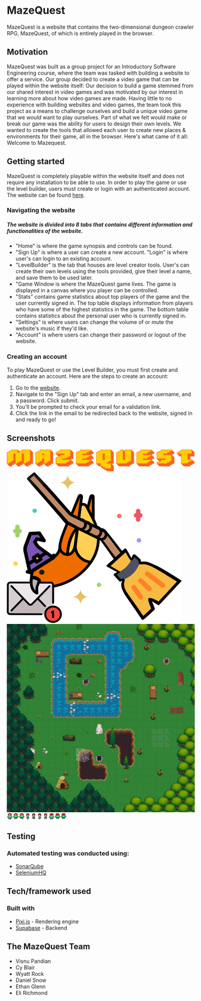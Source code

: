 # MazeQuest
MazeQuest is a website that contains the two-dimensional dungeon crawler RPG, MazeQuest, of which is entirely played in the browser. 

## Motivation
MazeQuest was built as a group project for an Introductory Software Engineering course, where the team was tasked with building a website to offer a service. Our group decided to create a video game that can be played within the website itself: Our decision to build a game stemmed from our shared interest in video games and was motivated by our interest in learning more about how video games are made. Having little to no experience with building websites and video games, the team took this project as a means to challenge ourselves and build a unique video game that we *would* want to play ourselves. Part of what we felt would make or break our game was the ability for users to design their own levels. We wanted to create the tools that allowed each user to create new places & environments for their game, all in the browser. Here's what came of it all: Welcome to Mazequest.

## Getting started
MazeQuest is completely playable within the website itself and does not require any installation to be able to use. In order to play the game or use the level builder, users must create or login with an authenticated account. The website can be found [here](https://dev.d1nqqr84hhhv1o.amplifyapp.com/).

### Navigating the website
##### The website is divided into 8 tabs that contains different information and functionalities of the website. 
* "Home" is where the game synopsis and controls can be found. 
* "Sign Up" is where a user can create a new account. "Login" is where user's can login to an existing account. 
* "LevelBuilder" is the tab that houses are level creator tools. User's can create their own levels using the tools provided, give their level a name, and save them to be used later.
* "Game Window is where the MazeQuest game lives. The game is displayed in a canvas where you player can be controlled.
* "Stats" contains game statistics about top players of the game and the user currently signed in. The top table displays information from players who have some of the highest statistics in the game. The bottom table contains statistics about the personal user who is currently signed in.
* "Settings" is where users can change the volume of or mute the website's music if they'd like.
* "Account" is where users can change their password or logout of the website.

### Creating an account
To play MazeQuest or use the Level Builder, you must first create and authenticate an account. Here are the steps to create an account:
1. Go to the [website](https://dev.d1nqqr84hhhv1o.amplifyapp.com/).
2. Navigate to the "Sign Up" tab and enter an email, a new username, and a password. Click submit.
3. You'll be prompted to check your email for a validation link.
4. Click the link in the email to be redirected back to the website, signed in and ready to go!

## Screenshots
![MazeQuest Title](https://github.com/WVU-CS230-2023-08-Group10/mazequest/blob/main/images/MazeQuest.png)
![QuestBirb](https://github.com/WVU-CS230-2023-08-Group10/mazequest/blob/main/images/Smol_Quest_Birb.png)
![GameWindow Preview](https://github.com/WVU-CS230-2023-08-Group10/mazequest/blob/main/images/preview.png)
![Player Animations](https://github.com/WVU-CS230-2023-08-Group10/mazequest/blob/main/images/playerAnimation.png)

## Testing
### Automated testing was conducted using:
* [SonarQube](https://www.sonarsource.com/products/sonarqube/)
* [SeleniumHQ](https://www.selenium.dev/)

## Tech/framework used
### Built with
* [Pixi.js](https://pixijs.com/) - Rendering engine
* [Supabase](http://supabase.com/) - Backend

## The MazeQuest Team
* Visnu	Pandian
* Cy Blair
* Wyatt Rock
* Daniel Snow
* Ethan Glenn
* Eli Richmond
